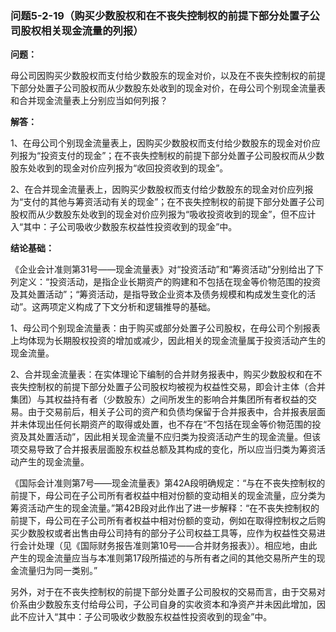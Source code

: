 ### 问题5-2-19（购买少数股权和在不丧失控制权的前提下部分处置子公司股权相关现金流量的列报）

**问题：**

母公司因购买少数股权而支付给少数股东的现金对价，以及在不丧失控制权的前提下部分处置子公司股权而从少数股东处收到的现金对价，在母公司个别现金流量表和合并现金流量表上分别应当如何列报？

**解答：**

1、在母公司个别现金流量表上，因购买少数股权而支付给少数股东的现金对价应列报为“投资支付的现金”；在不丧失控制权的前提下部分处置子公司股权而从少数股东处收到的现金对价应列报为“收回投资收到的现金”。

2、在合并现金流量表上，因购买少数股权而支付给少数股东的现金对价应列报为“支付的其他与筹资活动有关的现金”；在不丧失控制权的前提下部分处置子公司股权而从少数股东处收到的现金对价应列报为“吸收投资收到的现金”，但不应计入“其中：子公司吸收少数股东权益性投资收到的现金”中。

**结论基础：**

《企业会计准则第31号——现金流量表》对“投资活动”和“筹资活动”分别给出了下列定义：“投资活动，是指企业长期资产的购建和不包括在现金等价物范围的投资及其处置活动”；“筹资活动，是指导致企业资本及债务规模和构成发生变化的活动”。这两项定义构成了下文分析和逻辑推导的基础。

1、母公司个别现金流量表：由于购买或部分处置子公司股权，在母公司个别报表上均体现为长期股权投资的增加或减少，因此相关的现金流量属于投资活动产生的现金流量。

2、合并现金流量表：在实体理论下编制的合并财务报表中，购买少数股权和在不丧失控制权的前提下部分处置子公司股权均被视为权益性交易，即会计主体（合并集团）与其权益持有者（少数股东）之间所发生的影响合并集团所有者权益的交易。由于交易前后，相关子公司的资产和负债均保留于合并报表中，合并报表层面并未体现出任何长期资产的取得或处置，也不存在“不包括在现金等价物范围的投资及其处置活动”，因此相关现金流量不应归类为投资活动产生的现金流量。但该项交易导致了合并报表层面股东权益总额及其构成的变化，所以应当归类为筹资活动产生的现金流量。

《国际会计准则第7号——现金流量表》第42A段明确规定：“与在不丧失控制权的前提下，母公司在子公司所有者权益中相对份额的变动相关的现金流量，应分类为筹资活动产生的现金流量。”第42B段对此作出了进一步解释：“在不丧失控制权的前提下，母公司在子公司所有者权益中相对份额的变动，例如在取得控制权之后购买少数股权或者出售由母公司持有的部分子公司权益工具等，应作为权益性交易进行会计处理（见《国际财务报告准则第10号——合并财务报表》）。相应地，由此产生的现金流量应当与本准则第17段所描述的与所有者之间的其他交易所产生的现金流量归为同一类别。”

另外，对于在不丧失控制权的前提下部分处置子公司股权的交易而言，由于交易对价系由少数股东支付给母公司，子公司自身的实收资本和净资产并未因此增加，因此不应计入“其中：子公司吸收少数股东权益性投资收到的现金”中。